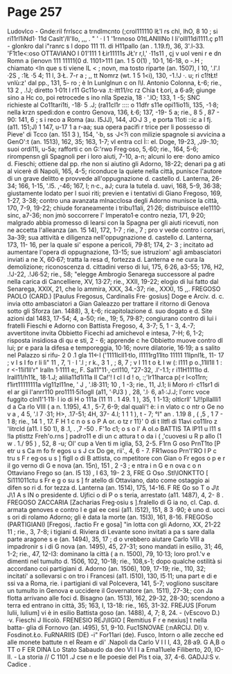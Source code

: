 # Page 257

Ludovlco - Gnde:ril frrlscc a trndlmcnto (;crol111110 lŁ'l rs chl, lhO, 8 10 ; si ri11rl1iNd1· 11d Caslt'/ll'llo, ,,, . " ' · l 1 '1rnnoso 01tLANlllNo I li'olll11di1111.ç p11 - glonkro dal i"ranrc s l dopo 111 11. di H11pallo (an . 1.19.f), 36, 3'.l-33. 'F1t1e<:oso OTTAVIANO I 01'111 1 Łir11111s JŁ'r r,l,' ·11s11 , çj v uol veni r e dn Romn a (ienovn 111 11111{0 d. 1101>111 (an. 1 5 0(1) , 10·1, 16-18, o -.H ; chiamato <In que s ti viene IL < ; novn, ma tosto riparte (an. 1507), l 10, '.l'.l ·2S , :1Ł ·5 4; 11 l, 3·Ł. 7-r a ; ,, tt Nomrz (wt. 1 5 1<i), 130, -1.!J ·. u; ri c1!tŁt! vnlù:z' dal pp., 131, 5- ro ; è In Lunlglnun c on l\I. Antonio Colonna, Ł-6; rie., 13 2 , .!J; diretto 1·01t l r11 Gc11o·va .t:·itt11/rc rz Chia t Łori, a 6·a9; giunge sino a Hc co, poi retrocede s ino nlla Spezia, 18 · '.lO; 133, 1 -5; SNC richieste al Co11tari1ti, -18· 5 .J; (ra11cl1r :::: o 11dfr s11e opi11io11i, 135, -1·8; nella krzn spedi:don e contro Genova, 136, Ł·6; 137, -19- 5 a; rie., 8 5 , 87 - 90: 141, 6 ; s i reco a Roma (au. I5JJ), 144, JO·J 3 , e porta 11oti ::ic a l fj. (a11. 151;J) 1 147, u-17 1 a r-aa; sua opera pacifi r trice per li possesso di Pieve' di Tcco (an. 151 3 ), 154, '·b, ss ·J<?i con milizie spagnole si avvicina a GenO\':t (an. 1513), 162, 35; 163, 1-7; vl entra ccl Ì:: el. Doge, 19-23, ,J9-.10; suoi ordi11i, u-5a; rafforti c on G:'rwo Freg·oso, 5,·60; rie., 164, 5-6; rirompensn gli Spagnoli per i loro aiuti, 7-10, a-n; alcuni lo ere· dono amico d. Fieschi; ottiene dal pp. rhe non si aiutino gli Adorno, 18-22; denari pa g ati al vicerè di Napoli, 165, 4-5; riconduce la quiete nella città, punisce l'autore di un grave delitto e provvede all'oppugnazione d. castello d. Lanterna, 26-34; 166, 1-15, '.l5. ,-46; 167, I; n·c., aJ; cura la tutela d. uavi, 168, 5-9, 36·38; giustamente lodato per l suoi riti; previen e i tentativi di Giano Fregoso, 169, 1-27, 3-38; contro una avanzata mlnacclosa degli Adorno munisce la città, 170, 7-9, 19-22; chiude foraneamente i tribu11ali, 21·26; distribuisce ele1110· sinc, a7-36; non jmò soccorrere l' Imperato1·e contro nezia, 171, 9·20; malgrado abbia promesso di learsi con la Spagna per gli aiuti ricevuti, non ne accetta l'alleanza (an. 15 14), 172, 1-7 ; rie., 7 ; pro v vede contro i corsari, 3a-39; sua attività e diligenza nell'oppugnazione d. castello d. Lanterna, 173, 11- 16, per la quale si' espone a pericoli, 79·81; 174, 2- 3 ; incitato ad aumentare l'opera di oppugnazione, 13-15; sue istruziom' agli ambasciatori inviati a ne X, 60·67; tratta la resa d, fortezza d. Lanterna e ne cura la demolizione; riconoscenza d. cittadini verso di lui, 175, 6·26, a3-55; 176, H2, .!J-22, .!J6·52; rie., 58; "elegge Ambrogio Senarega successore al padre nella carica di Cancelliere, XV, 13·27; rie., XXII, 19-22; elogio di lui fatto dal Senarega, XXIX, 21, che lo ammira, XXX, 34.-37; rie., XXXI, 15 ,,. FREGOSO PAOLO (CARD.) [Paulus Fregosus, Cardinalis Fre· gosius] Doge e Arciv. d. c. invia otto ambasciatori a Gian Galeazzo per trattare il ritorno di Genova sotto gli Sforza (an. 1488), 3, Ł-6; ricapitolazione d. suo dogato e d. Site azioni dal 1483, 17-54; 4, a-50; rie., 19; 5, 79·8?; congiurano contro di lui i fratelli Fieschi e Adorno con Battista Fregoso, 4, 3-7; 5, 1 - 3, 4.-7; avvertitone invita Obbietto Ficechi ad amichevol e intesa, 7-H; 6, 1-2; risposta insidiosa di qu e sti, 2 - 6; apprende c he Obbietto muove contro dl lui; pr e para la difesa e temporeggia, 10·16; novre dilatorie, 16·19; a s salito nel Palazzo si rifu- 2 0 .1 gla 11<-I ('1111lcll1·tlo, l1111rg11lto 11111 11lpnl1Ł, 11- 17 ; v I s I fo r li lì" 11 , 7, 'l · I '.l ; r k., 3 1 , ; 8, 7 ; v I 11 t o Ł I w (: l111 p o.,11ll1ll 1 : r <-11il1ll'r" lralln 1·1111 e;, F. Sa11"11·,·crl110, "27-32, .l'-1.1; r i11H1111lo d. lrall11/h11Ł, 18·1.J; alilia11d1i11a Il Ca!'! l cl l d ! o, :;'lr11harca p(·r l<o11rn; f1irt11111111a vlg11zl11ne, ' J , '.l8·311; 10 , 1 -3; rie., 11, J.1; li Moro rl· c11sr1 di el ar gii l'anrr110 pro1111·5i1ogll (a11, '·PJ3 ) , 28, '.l· 6, a1·:J.J; l'orrc voce fuggito clnl1'1·11l· l io di H o 111a (11 11 . 1 49. 1 ), 35, 1 1-13; oltlcrll' 1J!!pllallli1 d a Ca rlo VIII ( a n. 1.195), 4.1 , 5-7, 6-9; dal quali'! è: i n vlato c o ntr o Ge no v a , 4 5, '.l 7 ·31; H>, .17-51; 4H, 37- 4.I; 1 1 1 ), t - 7; °I" an . 1.19 8 , ( ,5 , 1 7 - 1 8; rie., 14 1 , 17. F H 1 c n o s o P A or. o tz r 11}' 0 di t lltfl di 11avi co11lro z 'litrcld (a11. I 50 1), 8 .1, . ,7 -50 . F'1o c1; o s o l' A oI.o BATTIS TA lP11 u l11 s !la ptisttz Freh'o.rns ] padro11 e di un c attura t o da i ( ,'cuovesi u R p allo (1 w . 1./ 95 ) , 52, 8 -u; Ol' cup a Ven ti m iglia, 53, 2-5. F1rn G oso PrnT1to [P etr u s Ca m fo fr egos u s J cx Do ge, rii'., 4, 6 - 7. FR1woso Prn'l'RO I P c tru s F r eg·os u s ] figll o di B attista, co mpetitore con Gian o Fr egos o p e r il go verno di G e nova (an. 15n), 151 , 2 -3 ; e ntra i n G e n ova c o n Ottaviano Frego so (an. I5 13) , I 63, 19- 2 3, FRE G Oso .Stl\IONKTTO [ Si111011ctu s Fr e g o su s ] fr atello di Ottaviano, dato come ostaggio ai difen so ri d. for tezza d. Lanterna (an. 1514), 175, 14-16. F RE Go so T o J\t J\1 A s IN o presidente d. Ujfici o di P o s teria, arrestato (a11. 1487), 4, 2- 8 . FREGOSO ZACCARIA [Zacharias Freg·osiu s ].fralello di G ia no, cl. Cap. d. armata genoves e contro l e gal ee cesi (a11. I512), 151, 8 3 ·90; è uno d. ucci s ori di rolamo Adorno; gli è data la morte (an. 15I3), 161, 8-16. FREGOSo (PARTIGIANI) [Fregosi, .factio Fr e gosa] "in lotta con gli Adorno, XX, 21-22 11 ; rie., 3, 7-8; i tigiani d. Riviera di Levante sono invitati a pa s sare dalla parte aragone s e (an. 1494), 35, 17 ; d o vrebbero aiutare Carlo VIII a impadronir s i di G nova (an. 1495), 45, 27-31; sono mandati in esilio, 31; 46, 1-2; rie., 47, 12-I3: dominano la città ( a n. 1500), 79, 10·13; loro pro1.'v e dimenti nel tumulto d. 1506, 102, 10-18; rie., 108,s-1; dopo qualche ostilità si accordano coi partigiani d. Adorno (an. 1506), 109, 17-19; rie., 110, 32; incitati' a sollevarsi c on tro i Francesi (a11. I510), 130, I5·11; una part e di e ssi va a Roma, rie. i partigiani di val Polcevera, 141, 5-7; vogliono suscitare un tumulto in Genova e uccidere il Governatore (an. 1511), 27-3Ł; con Ja flotta arrivano alle foci d. Bisagno (an. 1513), 162, 29-32, 28-30; scendono a terra ed entrano in città, 35; 163, I, 13-18: rie., 165, 31-32. FREJUS [Forum Iulii, Iulium] vi è in esilio Battista goso (an. 1488), 4, 7; 8, 24. - (vEscovo D.) ·v. Fieschi J llicolò. FRENESIO REJ\IIGIO [ Remitius F r e nexius] t nella batta- glia di Fornovo (an. i495), 51, 9-10. Fuc1SNOVAE (:nARCIJ. DI) v. Fosdinot.Ło. FuRNARIIS (DE) -i" For11ari (de). Fusco, Intorn o alle zecche ed alle monete battute n el Ream e di' .Napoli da Carlo V I I I, 43, 28·a9. G A,B o TT o F ER DINA Lo Stato Sabaudo da deo VI I I a Ema11uele Filiberto, 20, IO-II. - La storia // C 1101 .J cse n e lle poesie del Pis t oia, 37, 4-6. GADJJ:S v. Cadice .